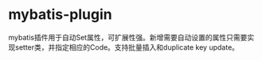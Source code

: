 # mybatis-plugin
mybatis插件用于自动Set属性，可扩展性强。新增需要自动设置的属性只需要实现setter类，并指定相应的Code。支持批量插入和duplicate key update。
